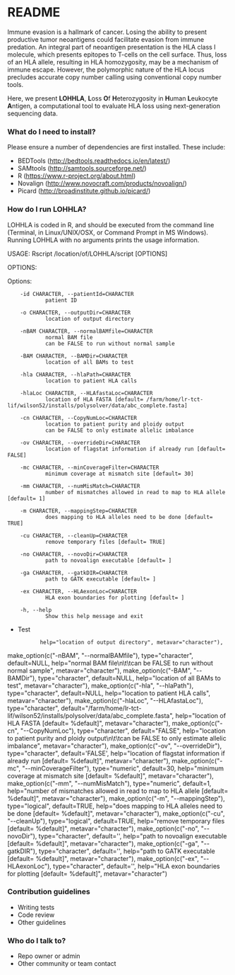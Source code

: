 # README #

Immune evasion is a hallmark of cancer. Losing the ability to present productive tumor neoantigens could facilitate evasion from immune predation. 
An integral part of neoantigen presentation is the HLA class I molecule, which presents epitopes to T-cells on the cell surface. Thus, loss of an 
HLA allele, resulting in HLA homozygosity, may be a mechanism of immune escape. However, the polymorphic nature of the HLA locus precludes accurate
copy number calling using conventional copy number tools.  

Here, we present **LOHHLA**, **L**oss **O**f **H**eterozygosity in **H**uman **L**eukocyte **A**ntigen, a computational tool to evaluate HLA loss 
using next-generation sequencing data. 


### What do I need to install? ###

Please ensure a number of dependencies are first installed. These include:

* BEDTools (http://bedtools.readthedocs.io/en/latest/)
* SAMtools (http://samtools.sourceforge.net/)
* R (https://www.r-project.org/about.html)
* Novalign (http://www.novocraft.com/products/novoalign/)
* Picard (http://broadinstitute.github.io/picard/)


### How do I run LOHHLA? ###

LOHHLA is coded in R, and should be executed from the command line (Terminal, in Linux/UNIX/OSX, or Command Prompt in MS Windows). 
Running LOHHLA with no arguments prints the usage information. 

USAGE: Rscript /location/of/LOHHLA/script  [OPTIONS]

OPTIONS:

Options:
            
        -id CHARACTER, --patientId=CHARACTER
                patient ID

        -o CHARACTER, --outputDir=CHARACTER
                location of output directory

        -nBAM CHARACTER, --normalBAMfile=CHARACTER
                normal BAM file
                can be FALSE to run without normal sample

        -BAM CHARACTER, --BAMDir=CHARACTER
                location of all BAMs to test

        -hla CHARACTER, --hlaPath=CHARACTER
                location to patient HLA calls

        -hlaLoc CHARACTER, --HLAfastaLoc=CHARACTER
                location of HLA FASTA [default= /farm/home/lr-tct-lif/wilson52/installs/polysolver/data/abc_complete.fasta]

        -cn CHARACTER, --CopyNumLoc=CHARACTER
                location to patient purity and ploidy output
                can be FALSE to only estimate allelic imbalance

        -ov CHARACTER, --overrideDir=CHARACTER
                location of flagstat information if already run [default= FALSE]

        -mc CHARACTER, --minCoverageFilter=CHARACTER
                minimum coverage at mismatch site [default= 30]

        -mm CHARACTER, --numMisMatch=CHARACTER
                number of mismatches allowed in read to map to HLA allele [default= 1]

        -m CHARACTER, --mappingStep=CHARACTER
                does mapping to HLA alleles need to be done [default= TRUE]

        -cu CHARACTER, --cleanUp=CHARACTER
                remove temporary files [default= TRUE]

        -no CHARACTER, --novoDir=CHARACTER
                path to novoalign executable [default= ]

        -ga CHARACTER, --gatkDIR=CHARACTER
                path to GATK executable [default= ]

        -ex CHARACTER, --HLAexonLoc=CHARACTER
                HLA exon boundaries for plotting [default= ]

        -h, --help
                Show this help message and exit


*  Test

              help="location of output directory", metavar="character"),
  make_option(c("-nBAM", "--normalBAMfile"), type="character", default=NULL, 
              help="normal BAM file\n\t\tcan be FALSE to run without normal sample", metavar="character"),
  make_option(c("-BAM", "--BAMDir"), type="character", default=NULL, 
              help="location of all BAMs to test", metavar="character"),
  make_option(c("-hla", "--hlaPath"), type="character", default=NULL, 
              help="location to patient HLA calls", metavar="character"),
  make_option(c("-hlaLoc", "--HLAfastaLoc"), type="character", default="/farm/home/lr-tct-lif/wilson52/installs/polysolver/data/abc_complete.fasta", 
              help="location of HLA FASTA [default= %default]", metavar="character"),
  make_option(c("-cn", "--CopyNumLoc"), type="character", default="FALSE", 
              help="location to patient purity and ploidy output\n\t\tcan be FALSE to only estimate allelic imbalance", metavar="character"),
  make_option(c("-ov", "--overrideDir"), type="character", default='FALSE', 
              help="location of flagstat information if already run [default= %default]", metavar="character"),
  make_option(c("-mc", "--minCoverageFilter"), type="numeric", default=30, 
              help="minimum coverage at mismatch site [default= %default]", metavar="character"),
  make_option(c("-mm", "--numMisMatch"), type="numeric", default=1, 
              help="number of mismatches allowed in read to map to HLA allele [default= %default]", metavar="character"),
  make_option(c("-m", "--mappingStep"), type="logical", default=TRUE, 
              help="does mapping to HLA alleles need to be done [default= %default]", metavar="character"),
  make_option(c("-cu", "--cleanUp"), type="logical", default=TRUE, 
              help="remove temporary files [default= %default]", metavar="character"),
  make_option(c("-no", "--novoDir"), type="character", default='', 
              help="path to novoalign executable [default= %default]", metavar="character"),
  make_option(c("-ga", "--gatkDIR"), type="character", default='', 
              help="path to GATK executable [default= %default]", metavar="character"),
  make_option(c("-ex", "--HLAexonLoc"), type="character", default='', 
              help="HLA exon boundaries for plotting [default= %default]", metavar="character")


### Contribution guidelines ###

* Writing tests
* Code review
* Other guidelines

### Who do I talk to? ###

* Repo owner or admin
* Other community or team contact